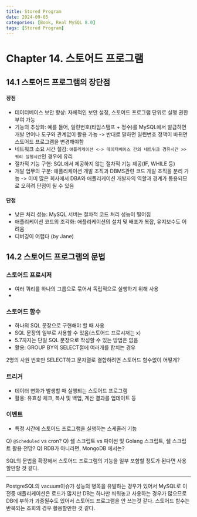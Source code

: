 ```yaml
---
title: Stored Program
date: 2024-09-05
categories: [Book, Real MySQL 8.0]
tags: [Stored Program]
---
```


# Chapter 14. 스토어드 프로그램

## 14.1 스토어드 프로그램의 장단점

#### 장점
- 데이터베이스 보안 향상: 자체적인 보안 설정, 스토어드 프로그램 단위로 실행 권한 부여 가능
- 기능의 추상화: 예를 들어, 일련번호(타임스탬프 + 정수)를 MySQL에서 발급하면 개발 언어나 도구와 관계없이 활용 가능 -> 반대로 말하면 일련번호 정책이 바뀌면 스토어드 프로그램을 변경해야함
- 네트워크 소요 시간 절감: `애플리케이션 <-> 데이터베이스 간의 네트워크 경유시간 >> 쿼리 실행시간`인 경우에 유리
- 절차적 기능 구현: SQL에서 제공하지 않는 절차적 기능 제공(IF, WHILE 등)
- 개발 업무의 구분: 애플리케이션 개발 조직과 DBMS관련 코드 개발 조직을 분리 가능 -> 이미 많은 회사에서 DBA와 애플리케이션 개발자의 역할과 경계가 통용되므로 오히려 단점이 될 수 있음

#### 단점
- 낮은 처리 성능: MySQL 서버는 절차적 코드 처리 성능이 떨어짐
- 애플리케이션 코드의 조각화: 애플리케이션의 설치 및 배포가 복잡, 유지보수도 어려움
- 디버깅이 어렵다 (by Jane)

## 14.2 스토어드 프로그램의 문법

### 스토어드 프로시저

- 여러 쿼리를 하나의 그룹으로 묶어서 독립적으로 실행하기 위해 사용
- 

### 스토어드 함수

- 하나의 SQL 문장으로 구현해야 할 때 사용
- SQL 문장의 일부로 사용할 수 있음(스토어드 프로시저는 x)
- 5.7까지는 단일 SQL 문장으로 작성할 수 있는 방법은 없음
- 활용: GROUP BY의 SELECT절에 여러개를 합치는 경우

2명의 사원 번호만 SELECT하고 문자열로 결합하려면 스토어드 함수없이 어떻게?

### 트리거

- 데이터 변화가 발생할 때 실행되는 스토어드 프로그램
- 활용: 유효성 체크, 복사 및 백업, 계산 결과를 업데이트 등

### 이벤트

- 특정 시간에 스토어드 프로그램을 실행하는 스케줄러 기능

Q) `@Scheduled` vs cron?
Q) 쉘 스크립트 vs 파이썬 및 Golang 스크립트, 쉘 스크립트 활용 전망?
Q) RDB가 아니라면, MongoDB 에서는?

SQL의 문법을 확장해서 스토어드 프로그램의 기능을 일부 포함할 정도가 된다면 사용할만할 것 같다.

---

PostgreSQL의 vacuum이슈가 성능의 병목을 유발하는 경우가 있어서 MySQL로 이전중
애플리케이션은 로드가 많지만 DB는 하나만 띄워놓고 사용하는 경우가 많으므로 DB에 부하가 과중될수도 있어서 스토어드 프로그램을 안 쓰는것 같다.
스토어드 함수는 반복되는 조회의 경우 활용할만한 것 같다.